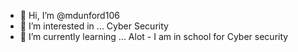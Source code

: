 - 👋 Hi, I’m @mdunford106
- 👀 I’m interested in ... Cyber Security
- 🌱 I’m currently learning ... Alot - I am in school for Cyber security


<!---
mdunford106/mdunford106 is a ✨ special ✨ repository because its `README.md` (this file) appears on your GitHub profile.
You can click the Preview link to take a look at your changes.
--->
